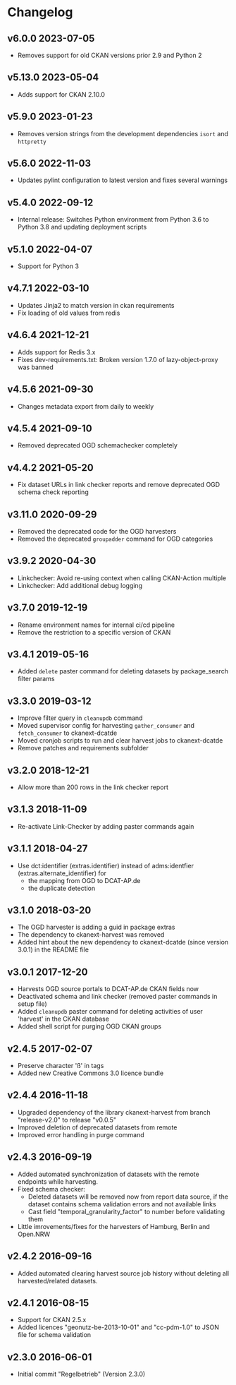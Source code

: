 # Changelog

## v6.0.0 2023-07-05

* Removes support for old CKAN versions prior 2.9 and Python 2

## v5.13.0 2023-05-04

* Adds support for CKAN 2.10.0

## v5.9.0 2023-01-23

* Removes version strings from the development dependencies `isort` and `httpretty`

## v5.6.0 2022-11-03

* Updates pylint configuration to latest version and fixes several warnings

## v5.4.0 2022-09-12

* Internal release: Switches Python environment from Python 3.6 to Python 3.8 and updating deployment scripts

## v5.1.0 2022-04-07

* Support for Python 3

## v4.7.1 2022-03-10

* Updates Jinja2 to match version in ckan requirements
* Fix loading of old values from redis

## v4.6.4 2021-12-21

* Adds support for Redis 3.x
* Fixes dev-requirements.txt: Broken version 1.7.0 of lazy-object-proxy was banned

## v4.5.6 2021-09-30

* Changes metadata export from daily to weekly

## v4.5.4 2021-09-10

* Removed deprecated OGD schemachecker completely

## v4.4.2 2021-05-20

* Fix dataset URLs in link checker reports and remove deprecated OGD schema check reporting

## v3.11.0 2020-09-29

* Removed the deprecated code for the OGD harvesters
* Removed the deprecated `groupadder` command for OGD categories

## v3.9.2 2020-04-30

* Linkchecker: Avoid re-using context when calling CKAN-Action multiple
* Linkchecker: Add additional debug logging

## v3.7.0 2019-12-19

* Rename environment names for internal ci/cd pipeline
* Remove the restriction to a specific version of CKAN

## v3.4.1 2019-05-16

* Added `delete` paster command for deleting datasets by package_search filter params

## v3.3.0 2019-03-12

* Improve filter query in `cleanupdb` command
* Moved supervisor config for harvesting `gather_consumer` and `fetch_consumer` to ckanext-dcatde
* Moved cronjob scripts to run and clear harvest jobs to ckanext-dcatde
* Remove patches and requirements subfolder

## v3.2.0 2018-12-21

* Allow more than 200 rows in the link checker report

## v3.1.3 2018-11-09

* Re-activate Link-Checker by adding paster commands again

## v3.1.1 2018-04-27

* Use dct:identifier (extras.identifier) instead of adms:identfier (extras.alternate_identifier) for
    * the mapping from OGD to DCAT-AP.de
    * the duplicate detection

## v3.1.0 2018-03-20

* The OGD harvester is adding a guid in package extras
* The dependency to ckanext-harvest was removed
* Added hint about the new dependency to ckanext-dcatde (since version 3.0.1) in the README file

## v3.0.1 2017-12-20

* Harvests OGD source portals to DCAT-AP.de CKAN fields now
* Deactivated schema and link checker (removed paster commands in setup file)
* Added `cleanupdb` paster command for deleting activities of user 'harvest' in the CKAN database
* Added shell script for purging OGD CKAN groups

## v2.4.5 2017-02-07

* Preserve character 'ß' in tags
* Added new Creative Commons 3.0 licence bundle

## v2.4.4 2016-11-18

* Upgraded dependency of the library ckanext-harvest from branch "release-v2.0" to release "v0.0.5"
* Improved deletion of deprecated datasets from remote
* Improved error handling in purge command

## v2.4.3 2016-09-19

* Added automated synchronization of datasets with the remote endpoints while harvesting.
* Fixed schema checker:
    * Deleted datasets will be removed now from report data source, if the dataset contains schema validation errors and not available links
    * Cast field "temporal_granularity_factor" to number before validating them
* Little imrovements/fixes for the harvesters of Hamburg, Berlin and Open.NRW

## v2.4.2 2016-09-16

* Added automated clearing harvest source job history without deleting all harvested/related datasets.

## v2.4.1 2016-08-15

* Support for CKAN 2.5.x
* Added licences "geonutz-be-2013-10-01" and "cc-pdm-1.0" to JSON file for schema validation

## v2.3.0 2016-06-01

* Initial commit "Regelbetrieb" (Version 2.3.0)
